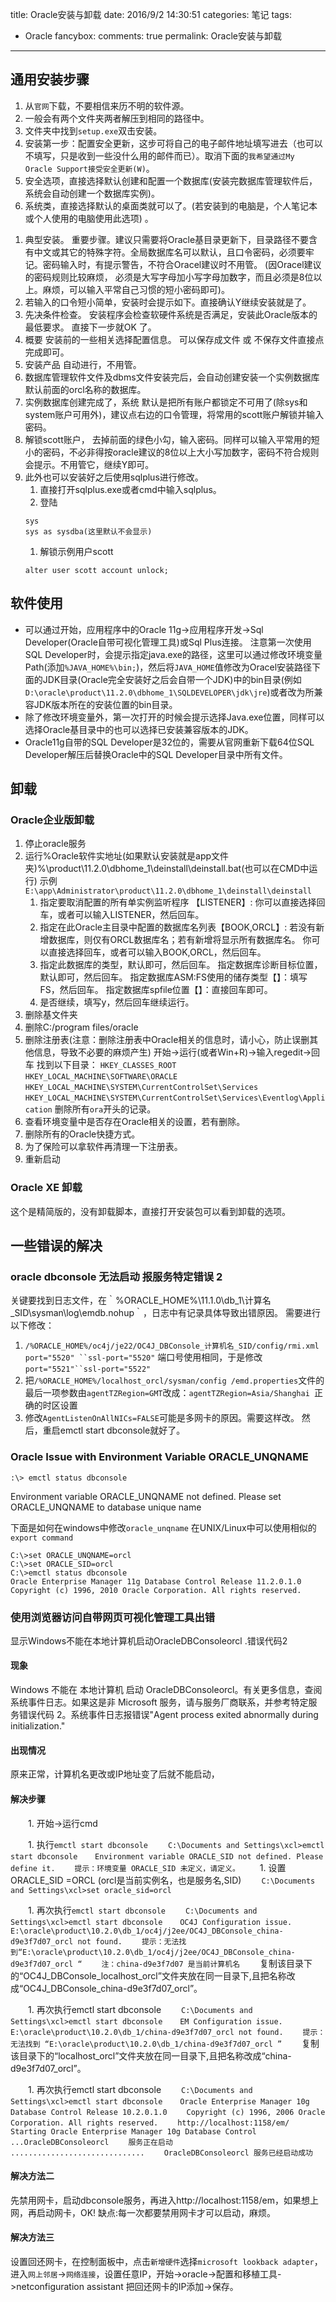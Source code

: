 title: Oracle安装与卸载
date: 2016/9/2 14:30:51
categories: 笔记
tags:
- Oracle
fancybox:
comments: true
permalink: Oracle安装与卸载
---
## 通用安装步骤
1. 从`官网`下载，不要相信来历不明的软件源。
1. 一般会有两个文件夹两者解压到相同的路径中。
1. 文件夹中找到`setup.exe`双击安装。
1. 安装第一步：配置安全更新，这步可将自己的电子邮件地址填写进去（也可以不填写，只是收到一些没什么用的邮件而已）。取消下面的`我希望通过My Oracle Support接受安全更新(W)`。
1. 安全选项，直接选择默认创建和配置一个数据库(安装完数据库管理软件后，系统会自动创建一个数据库实例)。
1. 系统类，直接选择默认的桌面类就可以了。(若安装到的电脑是，个人笔记本或个人使用的电脑使用此选项) 。

<!-- more -->

1. 典型安装。 重要步骤。建议只需要将Oracle基目录更新下，目录路径不要含有中文或其它的特殊字符。全局数据库名可以默认，且口令密码，必须要牢记。密码输入时，有提示警告，不符合Oracel建议时不用管。 (因Oracel建议的密码规则比较麻烦， 必须是大写字母加小写字母加数字，而且必须是8位以上。麻烦，可以输入平常自己习惯的短小密码即可)。
1. 若输入的口令短小简单，安装时会提示如下。直接确认Y继续安装就是了。
1. 先决条件检查。 安装程序会检查软硬件系统是否满足，安装此Oracle版本的最低要求。 直接下一步就OK 了。
1. 概要 安装前的一些相关选择配置信息。 可以保存成文件 或 不保存文件直接点完成即可。
1. 安装产品 自动进行，不用管。
1. 数据库管理软件文件及dbms文件安装完后，会自动创建安装一个实例数据库默认前面的orcl名称的数据库。
1. 实例数据库创建完成了，系统 默认是把所有账户都锁定不可用了(除sys和system账户可用外)，建议点右边的口令管理，将常用的scott账户解锁并输入密码。
1. 解锁scott账户， 去掉前面的绿色小勾，输入密码。同样可以输入平常用的短小的密码，不必非得按oracle建议的8位以上大小写加数字，密码不符合规则会提示。不用管它，继续Y即可。
1. 此外也可以安装好之后使用sqlplus进行修改。
   1. 直接打开sqlplus.exe或者cmd中输入sqlplus。
   1. 登陆
   ```
   sys
   sys as sysdba(这里默认不会显示)
   ```
   1. 解锁示例用户scott
   ```
   alter user scott account unlock;
   ```

## 软件使用
- 可以通过开始，应用程序中的Oracle 11g->应用程序开发->Sql Developer(Oracle自带可视化管理工具)或Sql Plus连接。
注意第一次使用SQL Developer时，会提示指定java.exe的路径，这里可以通过修改环境变量Path(添加`%JAVA_HOME%\bin;`)，然后将`JAVA_HOME`值修改为Oracel安装路径下面的JDK目录(Oracle完全安装好之后会自带一个JDK)中的bin目录(例如`D:\oracle\product\11.2.0\dbhome_1\SQLDEVELOPER\jdk\jre`)或者改为所兼容JDK版本所在的安装位置的bin目录。
- 除了修改环境变量外，第一次打开的时候会提示选择Java.exe位置，同样可以选择Oracle基目录中的也可以选择已安装兼容版本的JDK。
- Oracle11g自带的SQL Developer是32位的，需要从官网重新下载64位SQL Developer解压后替换Oracle中的SQL Developer目录中所有文件。

## 卸载
### Oracle企业版卸载

1. 停止oracle服务
1. 运行%Oracle软件实地址(如果默认安装就是app文件夹)%\product\11.2.0\dbhome_1\deinstall\deinstall.bat(也可以在CMD中运行)
示例`E:\app\Administrator\product\11.2.0\dbhome_1\deinstall\deinstall`
   1. 指定要取消配置的所有单实例监听程序 【LISTENER】:
    你可以直接选择回车，或者可以输入LISTENER，然后回车。
   1. 指定在此Oracle主目录中配置的数据库名列表【BOOK,ORCL】:
若没有新增数据库，则仅有ORCL数据库名；若有新增将显示所有数据库名。
你可以直接选择回车，或者可以输入BOOK,ORCL，然后回车。
   1. 指定此数据库的类型，默认即可，然后回车。
指定数据库诊断目标位置，默认即可，然后回车。
指定数据库ASM:FS使用的储存类型【】：填写FS，然后回车。
指定数据库spfile位置【】：直接回车即可。
   1. 是否继续，填写y，然后回车继续运行。
1. 删除基文件夹
1. 删除C:/program files/oracle
1. 删除注册表(注意：删除注册表中Oracle相关的信息时，请小心，防止误删其他信息，导致不必要的麻烦产生)
开始->运行(或者Win+R)->输入regedit->回车
找到以下目录：
`HKEY_CLASSES_ROOT`
`HKEY_LOCAL_MACHINE\SOFTWARE\ORACLE`
`HKEY_LOCAL_MACHINE\SYSTEM\CurrentControlSet\Services`
`HKEY_LOCAL_MACHINE\SYSTEM\CurrentControlSet\Services\Eventlog\Application`
删除所有`ora`开头的记录。
1. 查看环境变量中是否存在Oracle相关的设置，若有删除。
1. 删除所有的Oracle快捷方式。
1. 为了保险可以拿软件再清理一下注册表。
1. 重新启动


### Oracle XE 卸载
这个是精简版的，没有卸载脚本，直接打开安装包可以看到卸载的选项。

## 一些错误的解决
### oracle dbconsole 无法启动 报服务特定错误 2
关键要找到日志文件，在｀%ORACLE_HOME%\11.1.0\db_1\计算名_SID\sysman\log\emdb.nohup｀，日志中有记录具体导致出错原因。
需要进行以下修改：
1. `/%ORACLE_HOME%/oc4j/je22/OC4J_DBConsole_计算机名_SID/config/rmi.xml`
`port="5520" ``ssl-port="5520"`
 端口号使用相同，于是修改 `port="5521"``ssl-port="5522"`
1. 把`/%ORACLE_HOME%/localhost_orcl/sysman/config /emd.properties`文件的最后一项参数由`agentTZRegion=GMT`改成：`agentTZRegion=Asia/Shanghai `正确的时区设置
1. 修改`AgentListenOnAllNICs=FALSE`可能是多网卡的原因。需要这样改。
然后，重启emctl start dbconsole就好了。

### Oracle Issue with Environment Variable ORACLE_UNQNAME
```
:\> emctl status dbconsole
```
Environment variable ORACLE_UNQNAME not defined.
Please set ORACLE_UNQNAME to database unique name

下面是如何在windows中修改`oracle_unqname` 在UNIX/Linux中可以使用相似的`export command`
```
C:\>set ORACLE_UNQNAME=orcl
C:\>set ORACLE_SID=orcl
C:\>emctl status dbconsole
Oracle Enterprise Manager 11g Database Control Release 11.2.0.1.0
Copyright (c) 1996, 2010 Oracle Corporation. All rights reserved.
```
### 使用浏览器访问自带网页可视化管理工具出错
显示Windows不能在本地计算机启动OracleDBConsoleorcl .错误代码2
#### 现象　　
Windows 不能在 本地计算机 启动 OracleDBConsoleorcl。有关更多信息，查阅系统事件日志。如果这是非 Microsoft 服务，请与服务厂商联系，并参考特定服务错误代码 2。系统事件日志报错误"Agent process exited abnormally during initialization."
#### 出现情况
原来正常，计算机名更改或IP地址变了后就不能启动，
#### 解决步骤
　　1. 开始->运行cmd

　　1. 执行`emctl start dbconsole`
　　`C:\Documents and Settings\xcl>emctl start dbconsole`
    ```
　　Environment variable ORACLE_SID not defined. Please define it.
　　提示：环境变量 ORACLE_SID 未定义，请定义。
    ```
　　1. 设置 ORACLE_SID =ORCL (orcl是当前实例名，也是服务名,SID)
　　`C:\Documents and Settings\xcl>set oracle_sid=orcl`

　　1. 再次执行`emctl start dbconsole`
　　`C:\Documents and Settings\xcl>emctl start dbconsole`
    ```
　　OC4J Configuration issue. E:\oracle\product\10.2.0\db_1/oc4j/j2ee/OC4J_DBConsole_china-d9e3f7d07_orcl not found.
　　提示：无法找到“E:\oracle\product\10.2.0\db_1/oc4j/j2ee/OC4J_DBConsole_china-d9e3f7d07_orcl “
　　注：china-d9e3f7d07 是当前计算机名
    ```
　　复制该目录下的“OC4J_DBConsole_localhost_orcl”文件夹放在同一目录下,且把名称改成“OC4J_DBConsole_china-d9e3f7d07_orcl”。

　　1. 再次执行emctl start dbconsole
　　`C:\Documents and Settings\xcl>emctl start dbconsole`
    ```
　　EM Configuration issue. E:\oracle\product\10.2.0\db_1/china-d9e3f7d07_orcl not found.
　　提示：无法找到 “E:\oracle\product\10.2.0\db_1/china-d9e3f7d07_orcl ”
    ```
　　复制该目录下的“localhost_orcl”文件夹放在同一目录下,且把名称改成“china-d9e3f7d07_orcl”。

　　1. 再次执行emctl start dbconsole
　　`C:\Documents and Settings\xcl>emctl start dbconsole`
    ```
　　Oracle Enterprise Manager 10g Database Control Release 10.2.0.1.0
　　Copyright (c) 1996, 2006 Oracle Corporation. All rights reserved.
　　http://localhost:1158/em/
　　Starting Oracle Enterprise Manager 10g Database Control ...OracleDBConsoleorcl
　　服务正在启动
　　..............................
　　OracleDBConsoleorcl 服务已经启动成功
    ```
#### 解决方法二
先禁用网卡，启动dbconsole服务，再进入http://localhost:1158/em，如果想上网，再启动网卡，OK!
缺点:每一次都要禁用网卡才可以启动，麻烦。

#### 解决方法三
设置回还网卡，在控制面板中，点击`新增硬件`选择`microsoft lookback adapter`，进入`网上邻居`->`网络连接`，设置任意IP，开始->oracle->配置和移植工具->netconfiguration assistant 把回还网卡的IP添加->保存。
